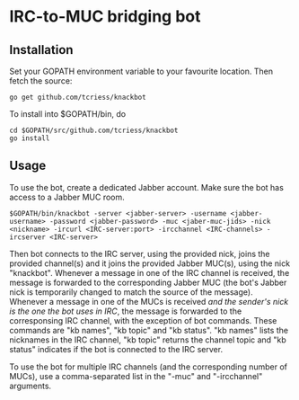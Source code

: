 IRC-to-MUC bridging bot
=======================

Installation
------------

Set your GOPATH environment variable to your favourite location. Then fetch the source:

    go get github.com/tcriess/knackbot
    
To install into $GOPATH/bin, do

    cd $GOPATH/src/github.com/tcriess/knackbot
    go install
  
Usage
-----

To use the bot, create a dedicated Jabber account. Make sure the bot has access to a Jabber MUC room.

    $GOPATH/bin/knackbot -server <jabber-server> -username <jabber-username> -password <jabber-password> -muc <jaber-muc-jids> -nick <nickname> -ircurl <IRC-server:port> -ircchannel <IRC-channels> -ircserver <IRC-server>

Then bot connects to the IRC server, using the provided nick, joins the provided channel(s) and it joins the provided Jabber MUC(s), using the nick "knackbot".
Whenever a message in one of the IRC channel is received, the message is forwarded to the corresponding Jabber MUC (the bot's Jabber nick is temporarily changed to match the source of the message).
Whenever a message in one of the MUCs is received *and the sender's nick is the one the bot uses in IRC*, the message is forwarded to the corresponsing IRC channel, with the exception of bot commands. These commands are "kb names", "kb topic" and "kb status". "kb names" lists the nicknames in the IRC channel, "kb topic" returns the channel topic and "kb status" indicates if the bot is connected to the IRC server.

To use the bot for multiple IRC channels (and the corresponding number of MUCs), use a comma-separated list in the "-muc" and "-ircchannel" arguments.